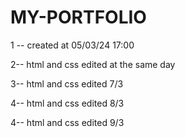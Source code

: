 # MY-PORTFOLIO

1 -- created at 05/03/24 17:00 

2-- html and css edited at the same day


3-- html and css edited  7/3


4-- html and css edited 8/3

 4-- html and css edited 9/3
 
